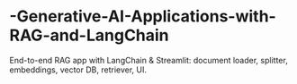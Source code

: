 # -Generative-AI-Applications-with-RAG-and-LangChain
End-to-end RAG app with LangChain &amp; Streamlit: document loader, splitter, embeddings, vector DB, retriever, UI.
